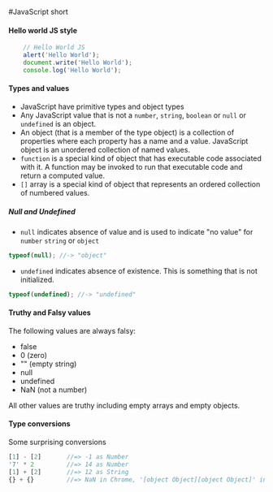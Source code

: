 #JavaScript short

#### Hello world JS style
```javascript
    // Hello World JS
    alert('Hello World');
    document.write('Hello World');
    console.log('Hello World');
```
#### Types and values
* JavaScript have primitive types and object types
* Any JavaScript value that is not a `number`, `string`, `boolean` or `null` or `undefined` is an object. 
* An object (that is a member of the type object) is a collection of properties where each property has a name and a value.
JavaScript object is an unordered collection of named values.
* `function` is a special kind of object that has executable code associated with it. 
A function may be invoked to run that executable code and return a computed value.
* `[]` array is a special kind of object that represents an ordered collection of numbered values.

##### Null and Undefined

* `null` indicates absence of value and is used to indicate "no value" for `number` `string` or `object` 
```javascript
typeof(null); //-> "object"
```
* `undefined` indicates absence of existence. This is something that is not initialized.
```javascript
typeof(undefined); //-> "undefined"
```

#### Truthy and Falsy values

The following values are always falsy:

* false
* 0 (zero)
* "" (empty string)
* null
* undefined
* NaN (not a number) 

All other values are truthy including empty arrays and empty objects.


#### Type conversions
Some surprising conversions
```javascript
[1] - [2]       //=> -1 as Number
'7' * 2         //=> 14 as Number
[1] + [2]       //=> 12 as String
{} + {}         //=> NaN in Chrome, '[object Object][object Object]' in node.js
```